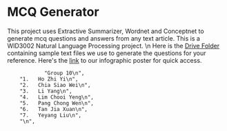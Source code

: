 # MCQ Generator
This project uses Extractive Summarizer, Wordnet and Conceptnet to generate mcq questions and answers from any text article. This is a WID3002 Natural Language Processing project. \n
Here is the [Drive Folder](https://drive.google.com/drive/folders/1HAefWSnH-YiEb8cd39BSR6em7E3ASf9V?usp=sharing) containing sample text files we use to generate the questions for your reference. Here's the [link](https://drive.google.com/drive/folders/1dWVqnY6IN_Z_fAOEmpNrHpi3UxsTmUk6?usp=sharing) to our infographic poster for quick access.

                "Group 10\n",
        "1.   Ho Zhi Yi\n",
        "2.   Chia Siao Wei\n",
        "3.   Li Yang\n",
        "4.   Lim Chooi Yeng\n",
        "5.   Pang Chong Wen\n",
        "6.   Tan Jia Xuan\n",
        "7.   Yeyang Liu\n",
        "\n",
